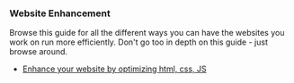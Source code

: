 ### Website Enhancement

Browse this guide for all the different ways you can have the websites you work on run more efficiently. Don't go too in depth on this guide - just browse around. 

* [Enhance your website by optimizing html, css, JS](https://browserdiet.com/)